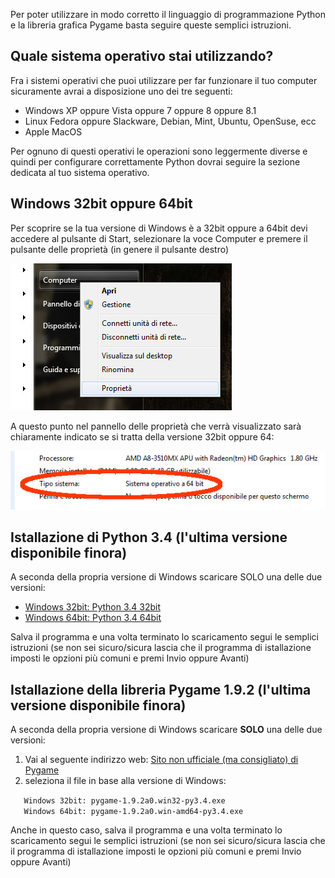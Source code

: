 Per poter utilizzare in modo corretto il linguaggio di programmazione
Python e la libreria grafica Pygame basta seguire queste semplici
istruzioni.

## Quale sistema operativo stai utilizzando?

Fra i sistemi operativi che puoi utilizzare per far funzionare il tuo
computer sicuramente avrai a disposizione uno dei tre seguenti:

  - Windows XP oppure Vista oppure 7 oppure 8 oppure 8.1
  - Linux Fedora oppure Slackware, Debian, Mint, Ubuntu, OpenSuse, ecc
  - Apple MacOS

Per ognuno di questi operativi le operazioni sono leggermente diverse e
quindi per configurare correttamente Python dovrai seguire la sezione
dedicata al tuo sistema operativo.

## Windows 32bit oppure 64bit

Per scoprire se la tua versione di Windows è a 32bit oppure a 64bit devi
accedere al pulsante di Start, selezionare la voce Computer e premere il
pulsante delle proprietà (in genere il pulsante destro)

![Installa\_01.jpg](../files/Installa_01.jpg "../files/Installa_01.jpg")

A questo punto nel pannello delle proprietà che verrà visualizzato sarà
chiaramente indicato se si tratta della versione 32bit oppure 64:

![Installa\_02.jpg](../files/Installa_02.jpg "../files/Installa_02.jpg")

## Istallazione di Python 3.4 (l'ultima versione disponibile finora)

A seconda della propria versione di Windows scaricare SOLO una delle due
versioni:

  - [Windows 32bit:
    Python 3.4 32bit](https://www.python.org/ftp/python/3.4.0/python-3.4.0.msi)
  - [Windows 64bit:
    Python 3.4 64bit](https://www.python.org/ftp/python/3.4.0/python-3.4.0.amd64.msi)

Salva il programma e una volta terminato lo scaricamento segui le
semplici istruzioni (se non sei sicuro/sicura lascia che il programma di
istallazione imposti le opzioni più comuni e premi Invio oppure
Avanti)

## Istallazione della libreria Pygame 1.9.2 (l'ultima versione disponibile finora)

A seconda della propria versione di Windows scaricare **SOLO** una delle
due versioni:

1.  Vai al seguente indirizzo web: [Sito non ufficiale (ma consigliato)
    di Pygame](http://www.lfd.uci.edu/~gohlke/pythonlibs/#pygame)
2.  seleziona il file in base alla versione di Windows:

`   Windows 32bit: pygame‑1.9.2a0.win32‑py3.4.exe`  
`   Windows 64bit: pygame-1.9.2a0.win-amd64-py3.4.exe`

Anche in questo caso, salva il programma e una volta terminato lo
scaricamento segui le semplici istruzioni (se non sei sicuro/sicura
lascia che il programma di istallazione imposti le opzioni più comuni e
premi Invio oppure Avanti)
